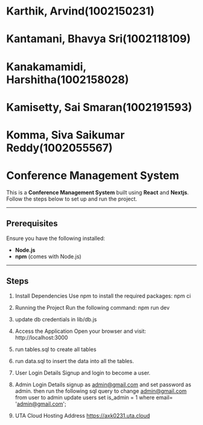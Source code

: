  # Karthik, Arvind(1002150231)
 # Kantamani, Bhavya Sri(1002118109)
 # Kanakamamidi, Harshitha(1002158028)
 # Kamisetty, Sai Smaran(1002191593)
 # Komma, Siva Saikumar Reddy(1002055567) 

#  Conference Management System

This is a **Conference Management System** built using **React** and **Nextjs**. Follow the steps below to set up and run the project.

---

## Prerequisites

Ensure you have the following installed:

- **Node.js** 
- **npm** (comes with Node.js)

---

## Steps
 
1. Install Dependencies
    Use npm to install the required packages:
    npm ci

2. Running the Project
    Run the following command:
    npm run dev

3. update db credentials in lib/db.js

4. Access the Application
    Open your browser and visit:
    http://localhost:3000

5. run tables.sql to create all tables

6. run data.sql to insert the data into all the tables.

7. User Login Details
    Signup and login to become a user.

8. Admin Login Details
    signup as admin@gmail.com and set password as admin. then run the following sql query to change admin@gmail.com from user to admin
    update users set is_admin = 1 where email= 'admin@gmail.com';

9. UTA Cloud Hosting Address
    https://axk0231.uta.cloud

